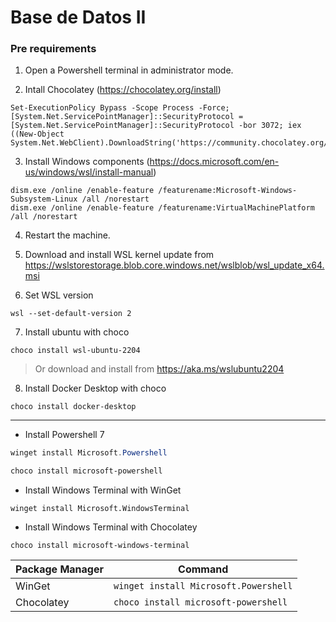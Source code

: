 # Base de Datos II

### Pre requirements

1. Open a Powershell terminal in administrator mode.

2. Intall Chocolatey (https://chocolatey.org/install)

```
Set-ExecutionPolicy Bypass -Scope Process -Force; [System.Net.ServicePointManager]::SecurityProtocol = [System.Net.ServicePointManager]::SecurityProtocol -bor 3072; iex ((New-Object System.Net.WebClient).DownloadString('https://community.chocolatey.org/install.ps1'))
```

3. Install Windows components (https://docs.microsoft.com/en-us/windows/wsl/install-manual)
```
dism.exe /online /enable-feature /featurename:Microsoft-Windows-Subsystem-Linux /all /norestart
dism.exe /online /enable-feature /featurename:VirtualMachinePlatform /all /norestart
```

4. Restart the machine.

5. Download and install WSL kernel update from https://wslstorestorage.blob.core.windows.net/wslblob/wsl_update_x64.msi

6. Set WSL version
```
wsl --set-default-version 2
```

7. Install ubuntu with choco
```
choco install wsl-ubuntu-2204
```
> Or download and install from https://aka.ms/wslubuntu2204

8. Install Docker Desktop with choco
```
choco install docker-desktop
```
---

* Install Powershell 7 
```powershell WinGet
winget install Microsoft.Powershell
```
```powershell Chocolatey
choco install microsoft-powershell
```
* Install Windows Terminal with WinGet
```
winget install Microsoft.WindowsTerminal
```
* Install Windows Terminal with Chocolatey
```
choco install microsoft-windows-terminal
```
| Package Manager | Command |
| --- | --- |
| WinGet | ```winget install Microsoft.Powershell``` |
| Chocolatey | ```choco install microsoft-powershell``` |
